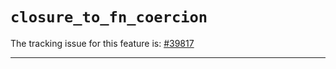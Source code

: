 # `closure_to_fn_coercion`

The tracking issue for this feature is: [#39817]

[#39817]: https://github.com/rust-lang/rust/issues/39817

------------------------
